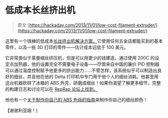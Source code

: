 # 低成本长丝挤出机

> 原文:[https://hackaday.com/2013/11/01/low-cost-filament-extruder/](https://hackaday.com/2013/11/01/low-cost-filament-extruder/)

这里有一个很棒的低成本[长丝挤出机解决方案。](http://deltaprinter.co.za/filamentextruder/index.html)它使用任何五金店都能买到的基本零件，以及一些 3D 打印的零件——估计成本远低于 100 美元。

它非常类似于莱曼细丝挤压机，但是可以用更少的钱建造。通过使用 200C 的设定点加热器，他的设置完全不需要电子设备——尽管来自中国的廉价 PID 控制器可以通过温度控制赋予他更多的挤出能力……不管怎样，该系统似乎可以制造出良好的细丝，并且他在他的 Delta 打印机中专门用于他个人的细丝消耗。他甚至用这台机器砍碎了冰箱的 ABS 外壳，研磨成细丝！如果你渴望了解更多细节，完整的构建日志和讨论可以在 [RepRap 论坛上找到。](http://forums.reprap.org/read.php?1,205005,205005#msg-205005)

他也有一个[关于制作你自己的 ABS 色母的指南](http://deltaprinter.co.za/filamentcolour/index.html)来制作你自己的细丝颜色！

【谢谢利亚姆！]